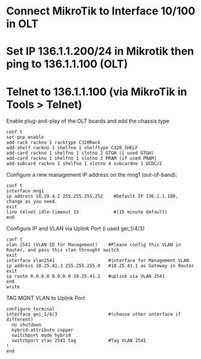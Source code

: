 # Connect MikroTik to Interface 10/100 in OLT
# Set IP 136.1.1.200/24 in Mikrotik then ping to 136.1.1.100 (OLT)
# Telnet to 136.1.1.100 (via MikroTik in Tools > Telnet)


Enable plug-and-play of the OLT boards and add the chassis type
```
conf t
set-pnp enable
add-rack rackno 1 racktype C320Rack
add-shelf rackno 1 shelfno 1 shelftype C320_SHELF
add-card rackno 1 shelfno 1 slotno 2 GTGH (i used GTGH)
add-card rackno 1 shelfno 1 slotno 3 PRAM (if used PRAM)
add-subcard rackno 1 shelfno 1 slotno 4 subcardno 1 UCDC/1
```

Configure a new management IP address on the mng1 (out-of-band):
```
conf t
interface mng1
ip address 10.29.4.2 255.255.255.252    #Default IP 136.1.1.100, change as you need.
exit
line telnet idle-timeout 15             #(15 minute default)
end
```

Configure IP and VLAN via Uplink Port (i used gei_1/4/3)
```
conf t
vlan 2541 (VLAN ID for Management)    #Please config this VLAN in Router, and pass this vlan throught switch
exit
interface vlan2541                    #interface for Management VLAN
ip address 10.25.41.3 255.255.255.0   #10.25.41.1 as Gateway in Router
exit
ip route 0.0.0.0 0.0.0.0 10.25.41.1   #uplink via VLAN 2541
end
write
```

TAG MGNT VLAN to Uplink Port
```
configure terminal
interface gei_1/4/3                   #(choose other interface if different)
  no shutdown
  hybrid-attribute copper
  switchport mode hybrid
  switchport vlan 2541 tag            #Tag VLAN 2541
!
end
```
